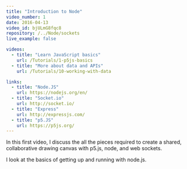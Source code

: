 ```yaml
---
title: "Introduction to Node"
video_number: 1
date: 2016-04-13
video_id: bjULmG8fqc8
repository: /../Node/sockets
live_example: false

videos:
  - title: "Learn JavaScript basics"
    url: /Tutorials/1-p5js-basics
  - title: "More about data and APIs"
    url: /Tutorials/10-working-with-data

links:
  - title: "Node.JS" 
    url: https://nodejs.org/en/
  - title: "Socket.io"
    url: http://socket.io/
  - title: "Express" 
    url: http://expressjs.com/
  - title: "p5.JS"
    url: https://p5js.org/
---
```


In this first video, I discuss the all the pieces required to create a shared, collaborative drawing canvas with p5.js, node, and web sockets.

I look at the basics of getting up and running with node.js.
